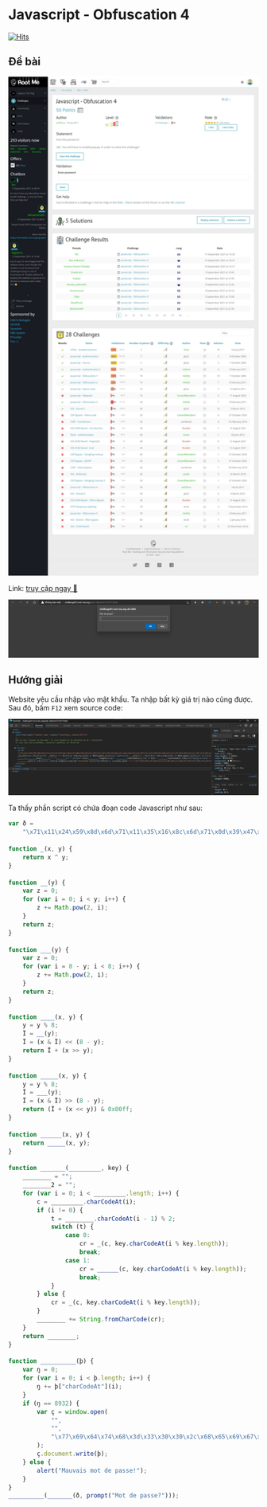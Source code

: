 # Javascript - Obfuscation 4

[![Hits](https://hits.seeyoufarm.com/api/count/incr/badge.svg?url=https%3A%2F%2Fgithub.com%2FTienNHM%2Froot-me-ctf%2Ftree%2Fmaster%2FWeb-Client%2FJavascript%2520-%2520Obfuscation%25204&count_bg=%2379C83D&title_bg=%232D8FFF&icon=markdown.svg&icon_color=%23092753&title=Visitors&edge_flat=false)](https://hits.seeyoufarm.com)

## Đề bài

![](sc.jpeg)

Link: [truy cập ngay 🔗](http://challenge01.root-me.org/web-client/ch17/ch17.html)

![](web.png)

## Hướng giải

Website yêu cầu nhập vào mật khẩu. Ta nhập bất kỳ giá trị nào cũng được. Sau đó, bấm `F12` xem source code:

![](view-src.png)

Ta thấy phần script có chứa đoạn code Javascript như sau:

```js
var ð =
    "\x71\x11\x24\x59\x8d\x6d\x71\x11\x35\x16\x8c\x6d\x71\x0d\x39\x47\x1f\x36\xf1\x2f\x39\x36\x8e\x3c\x4b\x39\x35\x12\x87\x7c\xa3\x10\x74\x58\x16\xc7\x71\x56\x68\x51\x2c\x8c\x73\x45\x32\x5b\x8c\x2a\xf1\x2f\x3f\x57\x6e\x04\x3d\x16\x75\x67\x16\x4f\x6d\x1c\x6e\x40\x01\x36\x93\x59\x33\x56\x04\x3e\x7b\x3a\x70\x50\x16\x04\x3d\x18\x73\x37\xac\x24\xe1\x56\x62\x5b\x8c\x2a\xf1\x45\x7f\x86\x07\x3e\x63\x47";

function _(x, y) {
    return x ^ y;
}

function __(y) {
    var z = 0;
    for (var i = 0; i < y; i++) {
        z += Math.pow(2, i);
    }
    return z;
}

function ___(y) {
    var z = 0;
    for (var i = 8 - y; i < 8; i++) {
        z += Math.pow(2, i);
    }
    return z;
}

function ____(x, y) {
    y = y % 8;
    Ï = __(y);
    Ï = (x & Ï) << (8 - y);
    return Ï + (x >> y);
}

function _____(x, y) {
    y = y % 8;
    Ï = ___(y);
    Ï = (x & Ï) >> (8 - y);
    return (Ï + (x << y)) & 0x00ff;
}

function ______(x, y) {
    return _____(x, y);
}

function _______(_________, key) {
    ________ = "";
    ________2 = "";
    for (var i = 0; i < _________.length; i++) {
        c = _________.charCodeAt(i);
        if (i != 0) {
            t = ________.charCodeAt(i - 1) % 2;
            switch (t) {
                case 0:
                    cr = _(c, key.charCodeAt(i % key.length));
                    break;
                case 1:
                    cr = ______(c, key.charCodeAt(i % key.length));
                    break;
            }
        } else {
            cr = _(c, key.charCodeAt(i % key.length));
        }
        ________ += String.fromCharCode(cr);
    }
    return ________;
}

function __________(þ) {
    var ŋ = 0;
    for (var i = 0; i < þ.length; i++) {
        ŋ += þ["charCodeAt"](i);
    }
    if (ŋ == 8932) {
        var ç = window.open(
            "",
            "",
            "\x77\x69\x64\x74\x68\x3d\x33\x30\x30\x2c\x68\x65\x69\x67\x68\x74\x3d\x32\x20\x30"
        );
        ç.document.write(þ);
    } else {
        alert("Mauvais mot de passe!");
    }
}
__________(_______(ð, prompt("Mot de passe?")));
```
